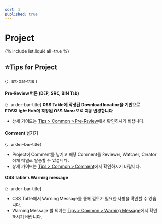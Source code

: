 ```yaml
---
sort: 1
published: true
---
```


# Project 

{% include list.liquid all=true %}


## ⭐Tips for Project
{: .left-bar-title } 
#### Pre-Review 버튼 (DEP, SRC, BIN Tab)
{: .under-bar-title} 
**OSS Table에 작성된 Download location을 기반으로 FOSSLight Hub에 저장된 OSS Name으로 자동 변경합니다.**
- 상세 가이드는 [Tips > Common > Pre-Review](../../tips/1_common/2_pre_review)에서 확인하시기 바랍니다.

#### <a name="comment"></a> Comment 남기기
{: .under-bar-title} 
- Project에 Comment를 남기고 해당 Comment를 Reviewer, Watcher, Creator에게 메일로 발송할 수 있습니다.
- 상세 가이드는 [Tips > Common > Comment](../../tips/1_common/4_comment)에서 확인하시기 바랍니다.

#### <a name="warning"></a> OSS Table's Warning message 
{: .under-bar-title} 
- OSS Table에서 Warning Message를 통해 검토가 필요한 사항을 확인할 수 있습니다.
- Warning Message 별 의미는 [Tips > Common > Warning Message](../../tips/1_common/5_warning_message)에서 확인하시기 바랍니다.